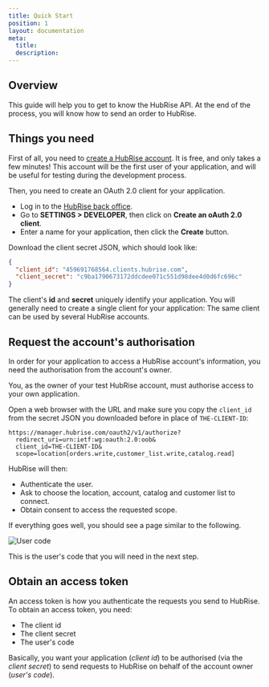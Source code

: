 ```yaml
---
title: Quick Start
position: 1
layout: documentation
meta:
  title:
  description:
---
```


## Overview

This guide will help you to get to know the HubRise API. At the end of the process, you will know how to send an order to HubRise.

## Things you need

First of all, you need to [create a HubRise account](). It is free, and only takes a few minutes!
This account will be the first user of your application, and will be useful for testing during the development process.

Then, you need to create an OAuth 2.0 client for your application. 
- Log in to the [HubRise back office](https://manager.hubrise.com/).
- Go to **SETTINGS > DEVELOPER**, then click on **Create an oAuth 2.0 client**.
- Enter a name for your application, then click the **Create** button.

Download the client secret JSON, which should look like:

```json
{
  "client_id": "459691768564.clients.hubrise.com",
  "client_secret": "c9ba1790673172ddcdee071c551d98dee4d0d6fc696c"
}
```

The client's **id** and **secret** uniquely identify your application. You will generally need to create a single client for your application: The same client can be used by several HubRise accounts.

## Request the account's authorisation

In order for your application to access a HubRise account's information, you need the authorisation from the account's owner. 

You, as the owner of your test HubRise account, must authorise access to your own application.

Open a web browser with the URL and make sure you copy the `client_id` from the secret JSON you downloaded before in place of `THE-CLIENT-ID`:

```http
https://manager.hubrise.com/oauth2/v1/authorize?
  redirect_uri=urn:ietf:wg:oauth:2.0:oob&
  client_id=THE-CLIENT-ID&
  scope=location[orders.write,customer_list.write,catalog.read]
```

HubRise will then:
- Authenticate the user.
- Ask to choose the location, account, catalog and customer list to connect.
- Obtain consent to access the requested scope. 

If everything goes well, you should see a page similar to the following. 

![User code]()

This is the user's code that you will need in the next step.

## Obtain an access token

An access token is how you authenticate the requests you send to HubRise. To obtain an access token, you need:

- The client id
- The client secret
- The user's code

Basically, you want your application (_client id_) to be authorised (via the _client secret_) to send requests to HubRise on behalf of the account owner (_user's code_).
